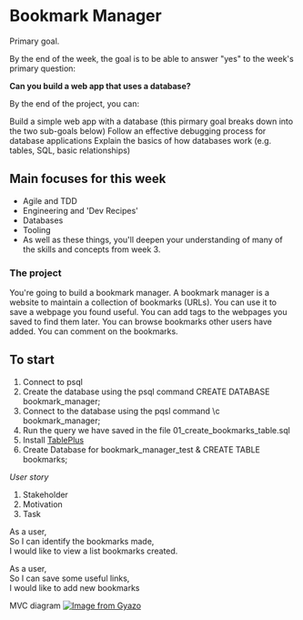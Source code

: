 # Bookmark Manager

Primary goal.

By the end of the week, the goal is to be able to answer "yes" to the week's primary question:

**Can you build a web app that uses a database?**

By the end of the project, you can:

Build a simple web app with a database (this pirmary goal breaks down into the two sub-goals below)
Follow an effective debugging process for database applications
Explain the basics of how databases work (e.g. tables, SQL, basic relationships)

## Main focuses for this week
- Agile and TDD
- Engineering and 'Dev Recipes'
- Databases
- Tooling
- As well as these things, you'll deepen your understanding of many of the skills and concepts from week 3.


### The project
You're going to build a bookmark manager. A bookmark manager is a website to maintain a collection of bookmarks (URLs). You can use it to save a webpage you found useful. You can add tags to the webpages you saved to find them later. You can browse bookmarks other users have added. You can comment on the bookmarks.

## To start

1. Connect to psql
2. Create the database using the psql command CREATE DATABASE bookmark_manager;
3. Connect to the database using the pqsl command \c bookmark_manager;
4. Run the query we have saved in the file 01_create_bookmarks_table.sql
5. Install [TablePlus](https://tableplus.com/)
6. Create Database for bookmark_manager_test & CREATE TABLE bookmarks;



_User story_
1. Stakeholder
2. Motivation
3. Task

As a user, <br>
So I can identify the bookmarks made, <br>
I would like to view a list bookmarks created. <br>

As a user,  <br>
So I can save some useful links, <br>
I would like to add new bookmarks <br>

MVC diagram
[![Image from Gyazo](https://i.gyazo.com/6c6affc703c7cca802c1f9b86d28994d.png)](https://gyazo.com/6c6affc703c7cca802c1f9b86d28994d)